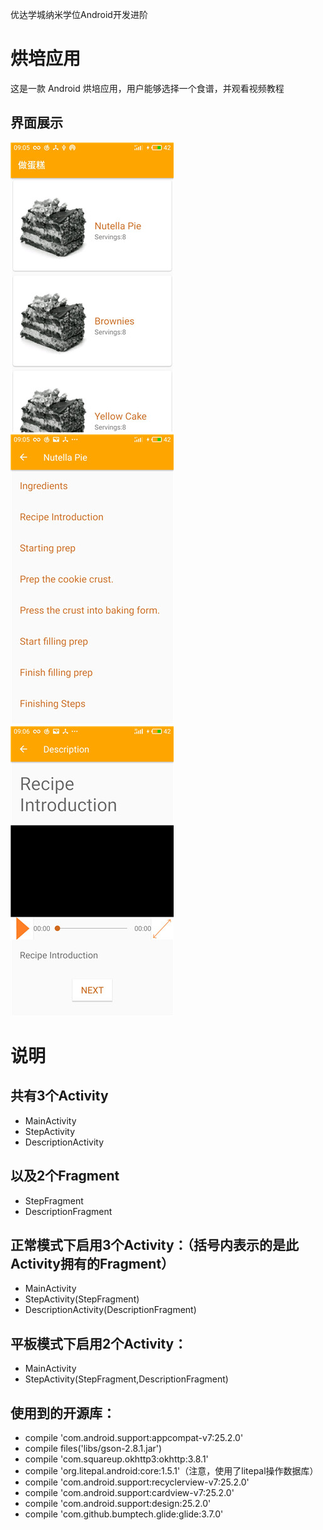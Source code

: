 优达学城纳米学位Android开发进阶
# 烘培应用

这是一款 Android 烘培应用，用户能够选择一个食谱，并观看视频教程

## 界面展示
![](https://github.com/YGLLL/Baking/blob/master/screenshot/3.jpg)
![](https://github.com/YGLLL/Baking/blob/master/screenshot/2.jpg)
![](https://github.com/YGLLL/Baking/blob/master/screenshot/1.jpg)

# 说明
## 共有3个Activity
- MainActivity
- StepActivity
- DescriptionActivity
## 以及2个Fragment
- StepFragment
- DescriptionFragment
	
## 正常模式下启用3个Activity：（括号内表示的是此Activity拥有的Fragment）
- MainActivity
- StepActivity(StepFragment)
- DescriptionActivity(DescriptionFragment)
## 平板模式下启用2个Activity：
- MainActivity
- StepActivity(StepFragment,DescriptionFragment)
	
## 使用到的开源库：
- compile 'com.android.support:appcompat-v7:25.2.0'
- compile files('libs/gson-2.8.1.jar')
- compile 'com.squareup.okhttp3:okhttp:3.8.1'
- compile 'org.litepal.android:core:1.5.1'（注意，使用了litepal操作数据库）
- compile 'com.android.support:recyclerview-v7:25.2.0'
- compile 'com.android.support:cardview-v7:25.2.0'
- compile 'com.android.support:design:25.2.0'
- compile 'com.github.bumptech.glide:glide:3.7.0'